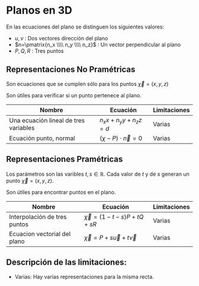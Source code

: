 # Planos en 3D

En las ecuaciones del plano se distinguen los siguientes valores:
* $u, v$ : Dos vectores dirección del plano 
* $n=\pmatrix{n_x \\\\ n_y \\\\ n_z}$ : Un vector perpendicular al plano
* $P, Q, R$ : Tres puntos


## Representaciones No Pramétricas

Son ecuaciones que se cumplen sólo para los puntos $\vec{\chi}=(x,y,z)$

Son útiles para verificar si un punto pertenece al plano.



| Nombre | Ecuación | Limitaciones | 
|---------|----------|-------|
| Una ecuación lineal de tres variables | $n_x x + n_y y + n_z z  = d$ | Varias |
| Ecuación punto, normal | $(\chi - P) \cdot \vec{n}=0$ | Varias |



## Representaciones Pramétricas

Los parámetros son las varibles $t,s \in \mathbb{R}$. Cada valor de $t$ y de $s$ generan un punto $\vec{\chi}=(x,y,z)$.

Son útiles para encontrar puntos en el plano.

| Nombre | Ecuación | Limitaciones |
|---------|----------|-------|
| Interpolación de tres puntos|$\vec{\chi}=(1-t-s)P + t Q + s R$ | Varias|
|Ecuacion vectorial del plano| $\vec{\chi}=P + s\vec{u} + t\vec{v}$| Varias|


## Descripción de las limitaciones:
* Varias: Hay varias representaciones para la misma recta.





